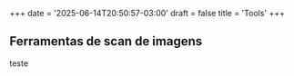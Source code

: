 +++
date = '2025-06-14T20:50:57-03:00'
draft = false
title = 'Tools'
+++

## Ferramentas de scan de imagens

teste